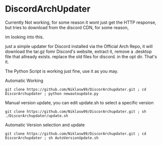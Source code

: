 # DiscordArchUpdater

 Currently Not working, for some reason it wont just get the HTTP response, but tries to download from the discord CDN, for some reason, 

im looking into this. 


just a simple updater for Discord installed via the Official Arch Repo, 
it will download the tar.gz fomr Discord's website,
extract it, 
remove a .desktop file that allready exists.
replace the old files for discord. in the opt dir.
That's it.


The Python Script is working just fine, use it as you may. 


Automatic Working
```
git clone https://github.com/Niklasw99/DiscorArchupdater.git ; cd DiscorArchupdater ; python newautoupdate.py
```
Manual version update, you can edit update.sh to select a specific version

```
git clone https://github.com/Niklasw99/DiscorArchupdater.git ; sh ./DiscorArchupdater/update.sh
```


Automatic Version selection and update
```
git clone https://github.com/Niklasw99/DiscorArchupdater.git ; cd DiscorArchupdater ; sh AutoVersionUpdate.sh
